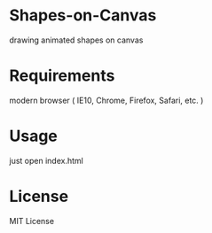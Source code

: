 Shapes-on-Canvas
================

drawing animated shapes on canvas

Requirements
================

modern browser ( IE10, Chrome, Firefox, Safari, etc. )


Usage
================

just open index.html


License
================

MIT License
